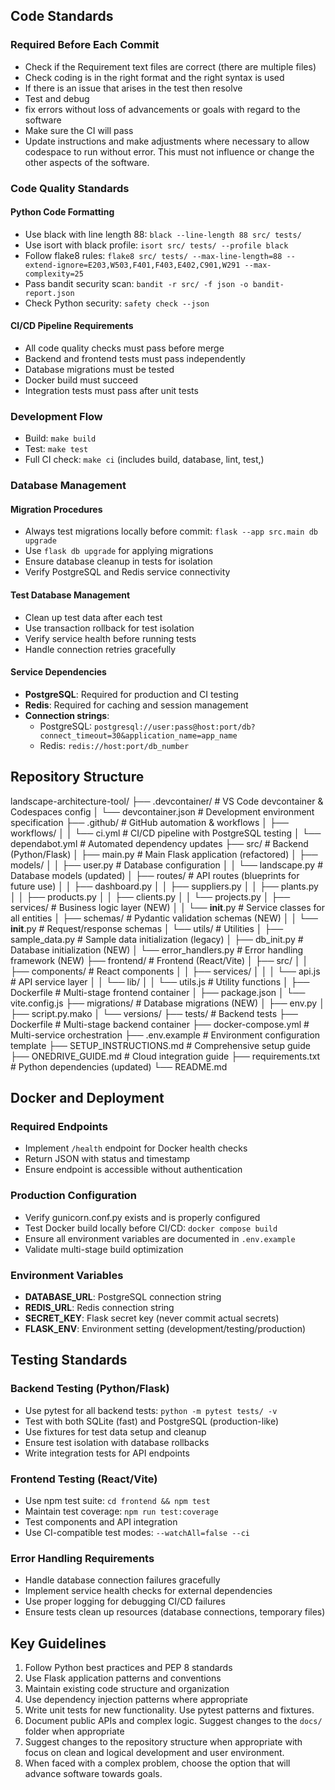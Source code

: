 ## Code Standards

### Required Before Each Commit
- Check if the Requirement text files are correct (there are multiple files)
- Check coding is in the right format and the right syntax is used
- If there is an issue that arises in the test then resolve
- Test and debug
- fix errors without loss of advancements or goals with regard to the software
- Make sure the CI will pass
- Update instructions and make adjustments where necessary to allow codespace to run without error. This must not influence or change the other aspects of the software.

### Code Quality Standards

#### Python Code Formatting
- Use black with line length 88: `black --line-length 88 src/ tests/`
- Use isort with black profile: `isort src/ tests/ --profile black`
- Follow flake8 rules: `flake8 src/ tests/ --max-line-length=88 --extend-ignore=E203,W503,F401,F403,E402,C901,W291 --max-complexity=25`
- Pass bandit security scan: `bandit -r src/ -f json -o bandit-report.json`
- Check Python security: `safety check --json`

#### CI/CD Pipeline Requirements
- All code quality checks must pass before merge
- Backend and frontend tests must pass independently
- Database migrations must be tested
- Docker build must succeed
- Integration tests must pass after unit tests

### Development Flow
- Build: `make build`
- Test: `make test`
- Full CI check: `make ci` (includes build, database, lint, test,)

### Database Management

#### Migration Procedures
- Always test migrations locally before commit: `flask --app src.main db upgrade`
- Use `flask db upgrade` for applying migrations
- Ensure database cleanup in tests for isolation
- Verify PostgreSQL and Redis service connectivity

#### Test Database Management
- Clean up test data after each test
- Use transaction rollback for test isolation
- Verify service health before running tests
- Handle connection retries gracefully

#### Service Dependencies
- **PostgreSQL**: Required for production and CI testing
- **Redis**: Required for caching and session management
- **Connection strings**:
  - PostgreSQL: `postgresql://user:pass@host:port/db?connect_timeout=30&application_name=app_name`
  - Redis: `redis://host:port/db_number`

## Repository Structure
landscape-architecture-tool/
├── .devcontainer/             # VS Code devcontainer & Codespaces config
│   └── devcontainer.json      # Development environment specification
├── .github/                   # GitHub automation & workflows
│   ├── workflows/
│   │   └── ci.yml            # CI/CD pipeline with PostgreSQL testing
│   └── dependabot.yml       # Automated dependency updates
├── src/                       # Backend (Python/Flask)
│   ├── main.py               # Main Flask application (refactored)
│   ├── models/
│   │   ├── user.py          # Database configuration
│   │   └── landscape.py     # Database models (updated)
│   ├── routes/              # API routes (blueprints for future use)
│   │   ├── dashboard.py
│   │   ├── suppliers.py
│   │   ├── plants.py
│   │   ├── products.py
│   │   ├── clients.py
│   │   └── projects.py
│   ├── services/            # Business logic layer (NEW)
│   │   └── __init__.py     # Service classes for all entities
│   ├── schemas/             # Pydantic validation schemas (NEW)
│   │   └── __init__.py     # Request/response schemas
│   └── utils/               # Utilities
│       ├── sample_data.py   # Sample data initialization (legacy)
│       ├── db_init.py      # Database initialization (NEW)
│       └── error_handlers.py # Error handling framework (NEW)
├── frontend/                # Frontend (React/Vite)
│   ├── src/
│   │   ├── components/      # React components
│   │   ├── services/
│   │   │   └── api.js      # API service layer
│   │   └── lib/
│   │       └── utils.js    # Utility functions
│   ├── Dockerfile          # Multi-stage frontend container
│   ├── package.json
│   └── vite.config.js
├── migrations/              # Database migrations (NEW)
│   ├── env.py
│   ├── script.py.mako
│   └── versions/
├── tests/                   # Backend tests
├── Dockerfile              # Multi-stage backend container
├── docker-compose.yml      # Multi-service orchestration
├── .env.example            # Environment configuration template
├── SETUP_INSTRUCTIONS.md   # Comprehensive setup guide
├── ONEDRIVE_GUIDE.md       # Cloud integration guide
├── requirements.txt        # Python dependencies (updated)
└── README.md

## Docker and Deployment

### Required Endpoints
- Implement `/health` endpoint for Docker health checks
- Return JSON with status and timestamp
- Ensure endpoint is accessible without authentication

### Production Configuration
- Verify gunicorn.conf.py exists and is properly configured
- Test Docker build locally before CI/CD: `docker compose build`
- Ensure all environment variables are documented in `.env.example`
- Validate multi-stage build optimization

### Environment Variables
- **DATABASE_URL**: PostgreSQL connection string
- **REDIS_URL**: Redis connection string  
- **SECRET_KEY**: Flask secret key (never commit actual secrets)
- **FLASK_ENV**: Environment setting (development/testing/production)

## Testing Standards

### Backend Testing (Python/Flask)
- Use pytest for all backend tests: `python -m pytest tests/ -v`
- Test with both SQLite (fast) and PostgreSQL (production-like)
- Use fixtures for test data setup and cleanup
- Ensure test isolation with database rollbacks
- Write integration tests for API endpoints

### Frontend Testing (React/Vite)
- Use npm test suite: `cd frontend && npm test`
- Maintain test coverage: `npm run test:coverage`
- Test components and API integration
- Use CI-compatible test modes: `--watchAll=false --ci`

### Error Handling Requirements
- Handle database connection failures gracefully
- Implement service health checks for external dependencies
- Use proper logging for debugging CI/CD failures
- Ensure tests clean up resources (database connections, temporary files)

## Key Guidelines
1. Follow Python best practices and PEP 8 standards
2. Use Flask application patterns and conventions
3. Maintain existing code structure and organization
4. Use dependency injection patterns where appropriate
5. Write unit tests for new functionality. Use pytest patterns and fixtures.
6. Document public APIs and complex logic. Suggest changes to the `docs/` folder when appropriate
7. Suggest changes to the repository structure when appropriate with focus on clean and logical development and user environment.
8. When faced with a complex problem, choose the option that will advance software towards goals.
